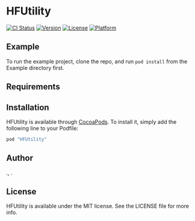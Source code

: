 # HFUtility

[![CI Status](http://img.shields.io/travis/./HFUtility.svg?style=flat)](https://travis-ci.org/./HFUtility)
[![Version](https://img.shields.io/cocoapods/v/HFUtility.svg?style=flat)](http://cocoapods.org/pods/HFUtility)
[![License](https://img.shields.io/cocoapods/l/HFUtility.svg?style=flat)](http://cocoapods.org/pods/HFUtility)
[![Platform](https://img.shields.io/cocoapods/p/HFUtility.svg?style=flat)](http://cocoapods.org/pods/HFUtility)

## Example

To run the example project, clone the repo, and run `pod install` from the Example directory first.

## Requirements

## Installation

HFUtility is available through [CocoaPods](http://cocoapods.org). To install
it, simply add the following line to your Podfile:

```ruby
pod "HFUtility"
```

## Author

., .

## License

HFUtility is available under the MIT license. See the LICENSE file for more info.

